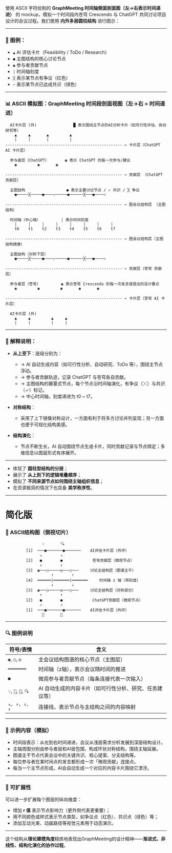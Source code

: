 使用 ASCII 字符绘制的 **GraphMeeting 时间轴侧面剖面图（左→右表示时间递进）** 的 mockup，模拟一个时间段内苍穹 Crescendo 与 ChatGPT 共同讨论项目设计的会议过程。我们使用 **内外多层圆柱结构** 进行图示：

---

### 🧪 图例：

* `▲` AI 评估卡片（Feasibility / ToDo / Research）
* `●` 主图结构的核心讨论节点
* `◉` 参与者贡献节点
* `│` 时间轴刻度
* `╳` 表示某节点有争议（红色）
* `✓` 表示某节点已达成共识（绿色）

---

### 📊 ASCII 模拟图：GraphMeeting 时间段剖面视图（左→右 = 时间递进）

```
  AI卡片层 (外)                █ 表示围绕主节点的AI分析卡片（如可行性评估、自动研究等）
    ▲     ▲       ▲         ▲
    |     |       |         |
--------------------------------------------------- ← 卡片层（ChatGPT AI 卡片层）

  参与者层（ChatGPT）       ◉ 表示 ChatGPT 的每一次参与/建议
    ◉         ◉       ◉

--------------------------------------------------- ← 贡献层 （ChatGPT 贡献层）

  主图结构                  ● 表示主要讨论节点 / ✓ 共识 / ╳ 争议
    ●─────╳─────●────✓─────●──────╳───●────✓

--------------------------------------------------- ← 图会议结构层 （主图结构）

  时间轴（中心轴）         │ 表示时间刻度
    │     │     │     │     │     │     │     │
    t0    t1    t2    t3    t4    t5    t6    t7

--------------------------------------------------- ← 图会议结构层（主图结构镜像）

  主图结构（对称下层）
    ●─────╳─────●────✓─────●──────╳───●────✓

--------------------------------------------------- ← 贡献层（苍穹 贡献层）

  参与者层（苍穹）         ◉ 表示苍穹 Crescendo 的每一次发言或提出的设计要点
    ◉         ◉         ◉       ◉       ◉

--------------------------------------------------- ← 卡片层（苍穹 AI 卡片层）

  AI卡片层 (外)
    ▲     ▲         ▲     ▲
    |     |         |     |
```

---

### 🧾 解释说明：

* **从上至下**：层级分别为：

  *  → AI 自动生成内容（如可行性分析、自动研究、ToDo 等），围绕主节点浮动。
  *  → 参与者贡献轨迹，记录 ChatGPT 与苍穹各自贡献。
  *  → 主图结构的藤蔓式节点，每个节点沿时间轴演化，有争议（╳）与共识（✓）标记。
  * → 中心时间轴，刻度递进为 t0 \~ t7。

* **对称结构**：

  * 采用了上下镜像对称设计，一方面有利于将多方讨论并列呈现；另一方面也便于可视化结构美感。

* **结构演化**：

  * 节点不断生长，AI 自动围绕节点生成卡片，同时贡献记录与节点绑定；多维信息以图层形式有序展开。

---
* 体现了 **圆柱型结构的分层**；
* 展示了 **从上到下的逻辑堆叠顺序**；
* 模拟了 **不同来源节点如何围绕主轴组织信息**；
* 在资源极简的情况下也具备 **美学秩序性**。

---
# 简化版



### 🧊 ASCII结构图（侧视切片）

```
                💡       🔍
         [1]  ───●───────●───────    AI评估卡片层（外环）                
               ↘        ↘            
         [2]   ●        ●             苍穹贡献层（微观节点）                  
               ↓        ↓            
         [3]  ◉───○─────◎───○───     讨论主结构层（图谱主干）
                    ↑        ↑          
         [4]  ══════|═══════|═══════     时间轴 z 轴（带刻度）          
                    ↓        ↓           
         [3]  ◉───○─────◎───○───     讨论主结构层（对称部分）
               ↑        ↑              
         [2]   ●        ●             ChatGPT贡献层（微观节点）               
               ↗        ↗            
         [1]  ───●───────●───────    AI评估卡片层（外环）     
                🧾       📌
```

---

### 🔍 图例说明

| 符号/表情                  | 含义                            |
| ---------------------- | ----------------------------- |
| `◉`, `○`, `◎`          | 主会议结构图谱的核心节点（主图层）             |
| `═══════`              | 时间轴（z轴），表示会议随时间的推进            |
| `●`                    | 微观参与者贡献节点（每条连接代表一次输入）         |
| `💡`, `📌`, `🧾`, `🔍` | AI 自动生成的内容卡片（如可行性分析、研究、任务建议等） |
| `↘, ↗, ↓, ↑`           | 连接线，表示节点与主结构之间的内容映射           |

---

### 🧠 示例内容（模拟）

* 时间段表示：从左到右时间递进，会议从浅层需求分析发展到深层结构设计。
* 主轴周围分别由参与者层和AI层包围，构成环状对称结构，围绕主轴延展。
* 图谱主干节点代表会议中的关键共识、核心提案、分支结构等。
* 每位参与者在某时间点的发言都形成一次「微观贡献」连接点。
* 每当一个主节点形成，AI会自动生成一个对应的内容卡片围绕它漂浮。

---

### 📝 可扩展性

可以进一步扩展每个图层的纵向维度：

* 增加 **r 值** 表示节点影响力（更外侧代表更重要）；
* 用不同颜色或样式表示节点类型，如争议点（红色）、共识点（绿色）等；
* 添加互动光束、动画路径等视觉元素用于动态演示。

---

这个结构从**理论建模角度**精炼地表现出GraphMeeting的设计精神——**渐进式、非线性、结构化演化的协作过程**。

